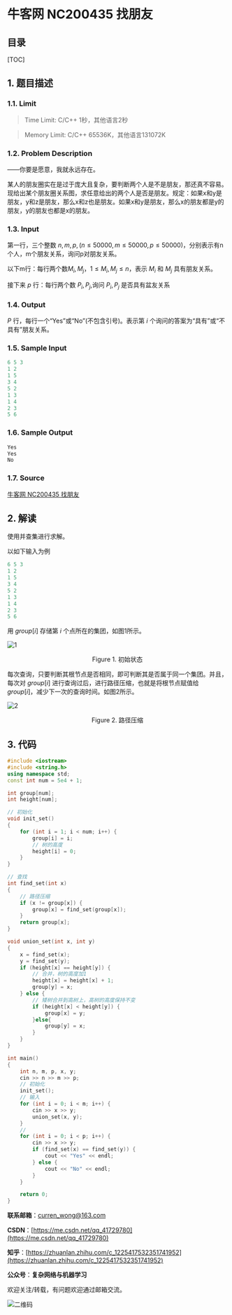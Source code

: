 牛客网 NC200435 找朋友
===

目录
---

[TOC]

## 1. 题目描述

### 1.1. Limit

>Time Limit: C/C++ 1秒，其他语言2秒

>Memory Limit: C/C++ 65536K，其他语言131072K

### 1.2. Problem Description

——你要是愿意，我就永远存在。

某人的朋友圈实在是过于庞大且复杂，要判断两个人是不是朋友，那还真不容易。现给出某个朋友圈关系图，求任意给出的两个人是否是朋友。规定：如果x和y是朋友，y和z是朋友，那么x和z也是朋友。如果x和y是朋友，那么x的朋友都是y的朋友，y的朋友也都是x的朋友。

### 1.3. Input

第一行，三个整数 $n,m,p,(n \le 50000,m \le 50000,p\le50000)$，分别表示有n个人，m个朋友关系，询问p对朋友关系。

以下m行：每行两个数$M_i, M_j，1 \le M_i, M_j \le n$，表示 $M_i$ 和 $M_j$ 具有朋友关系。

接下来 $p$ 行：每行两个数 $P_i ,P_j$,询问 $P_i ,P_j$ 是否具有盆友关系

### 1.4. Output

$P$ 行，每行一个“Yes”或“No”(不包含引号)。表示第 $i$ 个询问的答案为“具有”或“不具有”朋友关系。

### 1.5. Sample Input

```cpp
6 5 3
1 2
1 5
3 4
5 2
1 3
1 4
2 3
5 6
```

### 1.6. Sample Output

```cpp
Yes
Yes
No
```

### 1.7. Source

[牛客网 NC200435 找朋友](https://ac.nowcoder.com/acm/problem/200435)

## 2. 解读

使用并查集进行求解。

以如下输入为例

```cpp
6 5 3
1 2
1 5
3 4
5 2
1 3
1 4
2 3
5 6
```

用 $group[i]$ 存储第 $i$ 个点所在的集团，如图1所示。

![1](../../../img/算法学习笔记/刷题笔记/并查集/1.牛客网_NC200435_找朋友/1.png)

$$
\text{Figure 1. 初始状态}
$$

每次查询，只要判断其根节点是否相同，即可判断其是否属于同一个集团。并且，每次对 $group[i]$ 进行查询过后，进行路径压缩，也就是将根节点赋值给 $group[i]$，减少下一次的查询时间。如图2所示。

![2](../../../img/算法学习笔记/刷题笔记/并查集/1.牛客网_NC200435_找朋友/2.png)

$$
\text{Figure 2. 路径压缩}
$$

## 3. 代码

```cpp
#include <iostream>
#include <string.h>
using namespace std;
const int num = 5e4 + 1;

int group[num];
int height[num];

// 初始化
void init_set()
{
    for (int i = 1; i < num; i++) {
        group[i] = i;
        // 树的高度
        height[i] = 0;
    }
}

// 查找
int find_set(int x)
{
    // 路径压缩
    if (x != group[x]) {
        group[x] = find_set(group[x]);
    }
    return group[x];
}

void union_set(int x, int y)
{
    x = find_set(x);
    y = find_set(y);
    if (height[x] == height[y]) {
        // 合并，树的高度加1
        height[x] = height[x] + 1;
        group[y] = x;
    } else {
        // 矮树合并到高树上，高树的高度保持不变
        if (height[x] < height[y]) {
            group[x] = y;
        }else{
            group[y] = x;
        }
    }
}

int main()
{
    int n, m, p, x, y;
    cin >> n >> m >> p;
    // 初始化
    init_set();
    // 输入
    for (int i = 0; i < m; i++) {
        cin >> x >> y;
        union_set(x, y);
    }
    //
    for (int i = 0; i < p; i++) {
        cin >> x >> y;
        if (find_set(x) == find_set(y)) {
            cout << "Yes" << endl;
        } else {
            cout << "No" << endl;
        }
    }

    return 0;
}

```

**联系邮箱**：curren_wong@163.com

**CSDN**：[https://me.csdn.net/qq_41729780](https://me.csdn.net/qq_41729780)

**知乎**：[https://zhuanlan.zhihu.com/c_1225417532351741952](https://zhuanlan.zhihu.com/c_1225417532351741952)

**公众号**：**复杂网络与机器学习**

欢迎关注/转载，有问题欢迎通过邮箱交流。

![二维码](../../../img/WeChat/QRCode.jpg)
